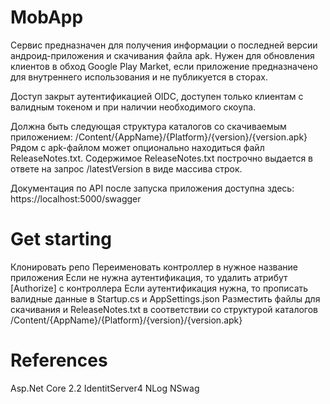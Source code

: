 # MobApp
Сервис предназначен для получения информации о последней версии андроид-приложения и скачивания файла apk. Нужен для обновления клиентов в обход Google Play Market, если приложение предназначено для внутреннего использования и не публикуется в сторах.

Доступ закрыт аутентификацией OIDC, доступен только клиентам с валидным токеном и при наличии необходимого скоупа.

Должна быть следующая структура каталогов со скачиваемым приложением: /Content/{AppName}/{Platform}/{version}/{version.apk} Рядом с apk-файлом может опционально находиться файл ReleaseNotes.txt. Содержимое ReleaseNotes.txt построчно выдается в ответе на запрос /latestVersion в виде массива строк.

Документация по API после запуска приложения доступна здесь: https://localhost:5000/swagger
# Get starting
Клонировать репо
Переименовать контроллер в нужное название приложения
Если не нужна аутентификация, то удалить атрибут [Authorize] с контроллера
Если аутентификация нужна, то прописать валидные данные в Startup.cs и AppSettings.json
Разместить файлы для скачивания и ReleaseNotes.txt в соответствии со структурой каталогов /Content/{AppName}/{Platform}/{version}/{version.apk}
# References
Asp.Net Core 2.2
IdentitServer4
NLog
NSwag
